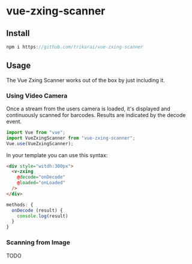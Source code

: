 # vue-zxing-scanner

## Install

```js
npm i https://github.com/trikarai/vue-zxing-scanner
```

## Usage

The Vue Zxing Scanner works out of the box by just including it.

### Using Video Camera

Once a stream from the users camera is loaded, it's displayed and continuously scanned for barcodes. Results are indicated by the decode event.

```js
import Vue from "vue";
import VueZxingScanner from "vue-zxing-scanner";
Vue.use(VueZxingScanner);
```

In your template you can use this syntax:
```html
<div style="witdh:300px">
  <v-zxing
    @decode="onDecode"
    @loaded="onLoaded"
  />
</div>
```

```js
methods: {
  onDecode (result) {
    console.log(result)
  }
}
```

### Scanning from Image

TODO
